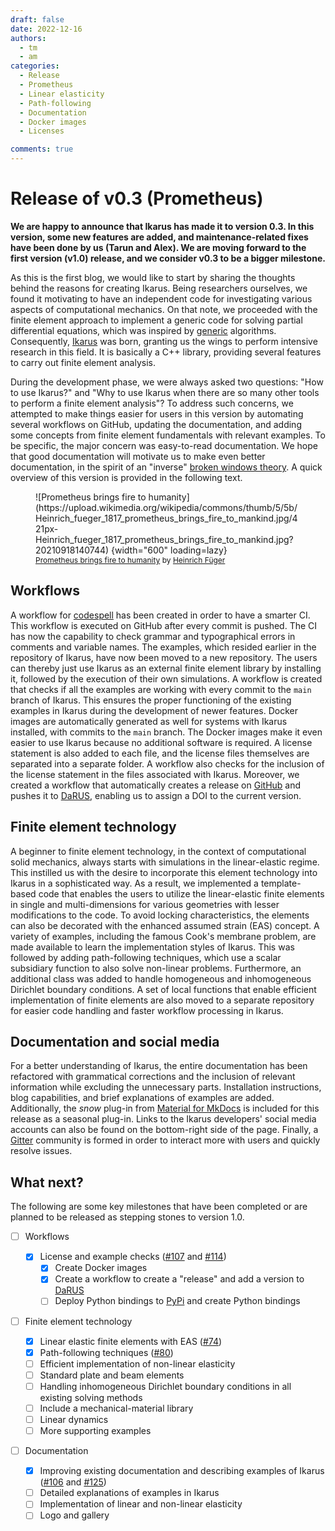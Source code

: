```yaml
---
draft: false
date: 2022-12-16
authors:
  - tm
  - am
categories:
  - Release
  - Prometheus
  - Linear elasticity
  - Path-following
  - Documentation
  - Docker images
  - Licenses

comments: true
---
```


# Release of v0.3 (Prometheus)

**We are happy to announce that Ikarus has made it to version 0.3. In this version, some new features are added,
and maintenance-related fixes have been done by us (Tarun and Alex). We are moving forward to the first version (v1.0) release,
and we consider v0.3 to be a bigger milestone.**

As this is the first blog, we would like to start by sharing the thoughts behind the reasons for creating Ikarus. Being
researchers ourselves, we found it motivating to have an independent code for investigating various aspects of
computational mechanics. On that note, we proceeded with the finite element approach to implement a generic
code for solving partial differential equations, which was inspired by [generic](https://en.wikipedia.org/wiki/Generic_programming) algorithms.
Consequently, [Ikarus](https://en.wikipedia.org/wiki/Icarus) was born, granting us the wings to perform intensive research in this field.
It is basically a C++ library, providing several features to carry out finite element analysis.

<!-- more -->

During the development phase, we were always asked two questions: "How to use Ikarus?" and "Why to use Ikarus when
there are so many other tools to perform a finite element analysis"? To address such concerns,
we attempted to make
things easier for users in this version by automating several workflows on GitHub, updating the documentation, and
adding some concepts from finite element fundamentals with relevant examples. To be specific, the major concern was
easy-to-read documentation. We hope that good documentation
will motivate us to make even better documentation, in the spirit of an "inverse"
[broken windows theory](https://en.wikipedia.org/wiki/Broken_windows_theory). A quick overview of this version is provided
in the following text.

<figure class="inline end" markdown>
![Prometheus brings fire to humanity](https://upload.wikimedia.org/wikipedia/commons/thumb/5/5b/Heinrich_fueger_1817_prometheus_brings_fire_to_mankind.jpg/421px-Heinrich_fueger_1817_prometheus_brings_fire_to_mankind.jpg?20210918140744)
{width="600" loading=lazy}
  <figcaption style="font-size: 12px"><a href="https://commons.wikimedia.org/wiki/File:Heinrich_fueger_1817_prometheus_brings_fire_to_mankind.jpg">Prometheus
brings fire to humanity</a> by <a href="https://en.wikipedia.org/wiki/Heinrich_F%C3%BCger">Heinrich Füger</a></figcaption>
</figure>

## Workflows

A workflow for [codespell](https://github.com/codespell-project/codespell) has been created in order to have a smarter
CI. This workflow is executed on GitHub after every commit is pushed. The CI has now the capability to check grammar and
typographical errors in comments and variable names. The examples, which resided earlier in the repository of Ikarus,
have now been moved to a new repository. The users can thereby just use Ikarus as an external finite element library by installing
it, followed by the execution of their own simulations. A workflow is created that checks if all the examples are working with
every commit to the `main` branch of Ikarus. This ensures the proper functioning of the existing examples in Ikarus
during the development of newer features. Docker images are automatically generated as well for systems with Ikarus
installed, with commits to the `main` branch. The Docker images make it even easier to use Ikarus because no additional
software is required.
A license statement is also added to each file, and the license files
themselves are separated into a separate folder. A workflow also checks for the inclusion of the license statement in
the files associated with Ikarus.
Moreover, we created a workflow that automatically creates a release on [GitHub](https://github.com/ikarus-project/ikarus/releases) and
pushes it to [DaRUS](https://darus.uni-stuttgart.de/dataset.xhtml?persistentId=doi%3A10.18419%2Fdarus-3303&version=DRAFT),
enabling us to assign a DOI to the current version.

## Finite element technology

A beginner to finite element technology, in the context of computational solid mechanics, always starts with simulations in the
linear-elastic regime. This instilled us with the desire to incorporate this element technology into Ikarus in a sophisticated
way. As a result, we implemented a template-based code that enables the users to utilize the linear-elastic finite
elements in single and multi-dimensions for various geometries with lesser modifications to the code. To avoid locking
characteristics, the elements can also be decorated with the enhanced assumed strain (EAS) concept. A variety of examples,
including the famous Cook's membrane problem, are made available to learn the implementation styles of Ikarus. This was
followed by adding path-following techniques, which use a scalar subsidiary function to also solve non-linear problems.
Furthermore, an additional class was added to handle homogeneous and inhomogeneous Dirichlet boundary conditions.
A set of local functions that enable efficient implementation of finite elements are also moved to a separate repository
for easier code handling and faster workflow processing in Ikarus.

## Documentation and social media

For a better understanding of Ikarus, the entire documentation has been refactored with grammatical corrections and the
inclusion of relevant information while excluding the unnecessary parts. Installation instructions, blog capabilities, and brief
explanations of examples are added.
Additionally, the *snow* plug-in from [Material for MkDocs](https://squidfunk.github.io/mkdocs-material/) is included for this release
as a seasonal plug-in.
Links to the Ikarus developers' social media accounts can also be found on the bottom-right side of the page.
Finally, a [Gitter](https://gitter.im/ikarus-project/community) community is formed in order to interact more with users and
quickly resolve issues.

## What next?

The following are some key milestones that have been completed or are planned to be released as stepping stones to version 1.0.

- [ ] Workflows

  - [x] License and example checks ([#107](https://github.com/ikarus-project/ikarus/pull/107) and [#114](https://github.com/ikarus-project/ikarus/pull/114))
    - [x] Create Docker images
    - [x] Create a workflow to create a "release" and add a version to [DaRUS](https://darus.uni-stuttgart.de/dataset.xhtml?persistentId=doi%3A10.18419%2Fdarus-3303&version=DRAFT)
    - [ ] Deploy Python bindings to [PyPi](https://pypi.org/) and create Python bindings

- [ ] Finite element technology

  - [x] Linear elastic finite elements with EAS ([#74](https://github.com/ikarus-project/ikarus/pull/74 "To pull request"))
  - [x] Path-following techniques ([#80](https://github.com/ikarus-project/ikarus/pull/80 "To pull request"))
  - [ ] Efficient implementation of non-linear elasticity
  - [ ] Standard plate and beam elements
  - [ ] Handling inhomogeneous Dirichlet boundary conditions in all existing solving methods
  - [ ] Include a mechanical-material library
  - [ ] Linear dynamics
  - [ ] More supporting examples

- [ ] Documentation
  - [x] Improving existing documentation and describing examples of Ikarus
  ([#106](https://github.com/ikarus-project/ikarus/pull/106 "To pull request")
  and [#125](https://github.com/ikarus-project/ikarus/pull/125 "To pull request"))
  - [ ] Detailed explanations of examples in Ikarus
  - [ ] Implementation of linear and non-linear elasticity
  - [ ] Logo and gallery
